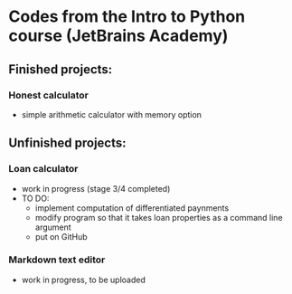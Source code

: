 # Codes from the Intro to Python course (JetBrains Academy)

## Finished projects:
### Honest calculator
- simple arithmetic calculator with memory option

## Unfinished projects:
### Loan calculator
- work in progress (stage 3/4 completed)
- TO DO:
  - implement computation of differentiated paynments
  - modify program so that it takes loan properties as a command line argument
  - put on GitHub

### Markdown text editor
- work in progress, to be uploaded
